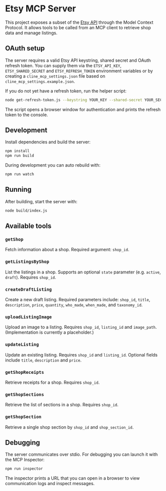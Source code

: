 # Etsy MCP Server

This project exposes a subset of the [Etsy API](https://developers.etsy.com/) through the Model Context Protocol.  It allows tools to be called from an MCP client to retrieve shop data and manage listings.

## OAuth setup

The server requires a valid Etsy API keystring, shared secret and OAuth refresh token.  You can supply them via the `ETSY_API_KEY`, `ETSY_SHARED_SECRET` and `ETSY_REFRESH_TOKEN` environment variables or by creating a `cline_mcp_settings.json` file based on `cline_mcp_settings.example.json`.

If you do not yet have a refresh token, run the helper script:

```bash
node get-refresh-token.js --keystring YOUR_KEY --shared-secret YOUR_SECRET
```

The script opens a browser window for authentication and prints the refresh token to the console.

## Development

Install dependencies and build the server:

```bash
npm install
npm run build
```

During development you can auto rebuild with:

```bash
npm run watch
```

## Running

After building, start the server with:

```bash
node build/index.js
```

## Available tools

### `getShop`
Fetch information about a shop.
Required argument: `shop_id`.

### `getListingsByShop`
List the listings in a shop. Supports an optional `state` parameter (e.g. `active`, `draft`).  Requires `shop_id`.

### `createDraftListing`
Create a new draft listing. Required parameters include:
`shop_id`, `title`, `description`, `price`, `quantity`, `who_made`, `when_made`, and `taxonomy_id`.

### `uploadListingImage`
Upload an image to a listing. Requires `shop_id`, `listing_id` and `image_path`.
(Implementation is currently a placeholder.)

### `updateListing`
Update an existing listing. Requires `shop_id` and `listing_id`. Optional fields include `title`, `description` and `price`.

### `getShopReceipts`
Retrieve receipts for a shop. Requires `shop_id`.

### `getShopSections`
Retrieve the list of sections in a shop. Requires `shop_id`.

### `getShopSection`
Retrieve a single shop section by `shop_id` and `shop_section_id`.

## Debugging

The server communicates over stdio. For debugging you can launch it with the MCP Inspector:

```bash
npm run inspector
```

The inspector prints a URL that you can open in a browser to view communication logs and inspect messages.
